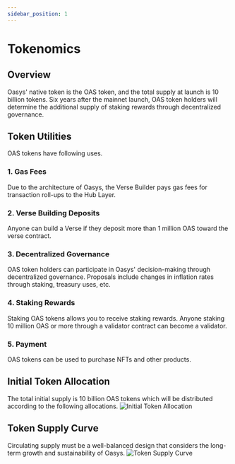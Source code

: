 ```yaml
---
sidebar_position: 1
---
```

# Tokenomics
## Overview
Oasys' native token is the OAS token, and the total supply at launch is 10 billion tokens. Six years after the mainnet launch, OAS token holders will determine the additional supply of staking rewards through decentralized governance.
## Token Utilities
OAS tokens have following uses.
### 1. Gas Fees
Due to the architecture of Oasys, the Verse Builder pays gas fees for transaction roll-ups to the Hub Layer.
### 2. Verse Building Deposits
Anyone can build a Verse if they deposit more than 1 million OAS toward the verse contract.
### 3. Decentralized Governance
OAS token holders can participate in Oasys' decision-making through decentralized governance. Proposals include changes in inflation rates through staking, treasury uses, etc.
### 4. Staking Rewards
Staking OAS tokens allows you to receive staking rewards. Anyone staking 10 million OAS or more through a validator contract can become a validator.
### 5. Payment
OAS tokens can be used to purchase NFTs and other products.

## Initial Token Allocation
The total initial supply is 10 billion OAS tokens which will be distributed according to the following allocations.
![Initial Token Allocation](/img/docs/whitepaper/tokenomics/initial-token-allocation.png)
<!-- ### Ecosystem/Community (38.0%)
Allocated to the partners who build Verse, ecosystem partners, user rewards, liquidity provision, and for marketing purposes.
### Staking Rewards (21.0%)
Allocated as a portion of the staking rewards.
### Development (15.0%)
Allocated to grants and rewards for all developers who participate in the development of Oasys.
### Early Backers (14.0%)
Allocated to private sale investors, institutional and individual investors.
### Foundation (12.0%)
Allocated to all non-development activities that include product management, design, analysis, research, and support for the growth of Oasys' ecosystem. -->

## Token Supply Curve
Circulating supply must be a well-balanced design that considers the long-term growth and sustainability of Oasys.
![Token Supply Curve](/img/docs/whitepaper/tokenomics/token-supply-curve.png)